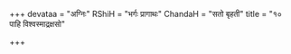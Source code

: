 +++
devataa = "अग्निः"
RShiH = "भर्गः प्रागाथः"
ChandaH = "सतो बृहती"
title = "१० पाहि विश्वस्माद्रक्षसो"

+++
